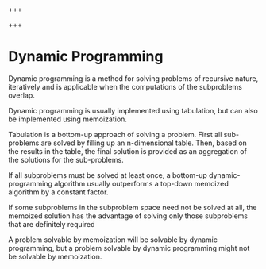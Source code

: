 
+++

+++
# Dynamic Programming

Dynamic programming is a method for solving problems of recursive nature, iteratively and is applicable when the computations of the subproblems overlap.

Dynamic programming is usually implemented using tabulation, but can also be implemented using memoization.

Tabulation is a bottom-up approach of solving a problem. First all sub-problems are solved by filling up an n-dimensional table. Then, based on the results in the table, the final solution is provided as an aggregation of the solutions for the sub-problems.

If all subproblems must be solved at least once, a bottom-up dynamic-programming algorithm usually outperforms a top-down memoized algorithm by a constant factor.

If some subproblems in the subproblem space need not be solved at all, the memoized solution has the advantage of solving only those subproblems that are definitely required

A problem solvable by memoization will be solvable by dynamic programming, but a problem solvable by dynamic programming might not be solvable by memoization.

